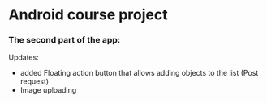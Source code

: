 # Android course project
### The second part of the app:
Updates:
* added Floating action button that allows adding objects to the list (Post request)
* Image uploading
